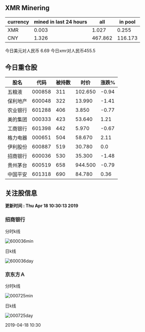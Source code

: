 ## XMR Minering

|currency|mined in last 24 hours|all|in pool|
|---|---|---|---|
|XMR|0.003|1.027|0.255|
|CNY|1.326|467.862|116.173|

今日美元对人民币 6.69	今日xmr对人民币455.5


## 今日重仓股 

|股名|代码|被持数|时价|涨跌%|
|---|---|---|---|---|
|五粮液|000858|311|102.650|-0.94|
|保利地产|600048|322|13.990|-1.41|
|农业银行|601288|406|3.850|-0.77|
|美的集团|000333|423|53.640|1.21|
|工商银行|601398|442|5.970|-0.67|
|格力电器|000651|504|58.670|2.11|
|伊利股份|600887|519|30.780|0.0|
|招商银行|600036|530|35.300|-1.48|
|贵州茅台|600519|658|944.500|-0.79|
|中国平安|601318|690|84.780|0.36|

## 关注股信息
**更新时间 : Thu Apr 18 10:30:13 2019**
### 招商银行 
分时k线

![600036min](http://image.sinajs.cn/newchart/min/n/sh600036.gif)

日k线

![600036day](http://image.sinajs.cn/newchart/daily/n/sh600036.gif)

### 京东方Ａ 
分时k线

![000725min](http://image.sinajs.cn/newchart/min/n/sz000725.gif)

日k线

![000725day](http://image.sinajs.cn/newchart/daily/n/sz000725.gif)

2019-04-18 10:30